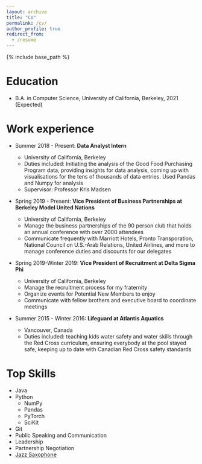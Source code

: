 ```yaml
---
layout: archive
title: "CV"
permalink: /cv/
author_profile: true
redirect_from:
  - /resume
---
```


{% include base_path %}

Education
======
* B.A. in Computer Science, University of California, Berkeley, 2021 (Expected)

Work experience
======
* Summer 2018 - Present: **Data Analyst Intern**
  * University of California, Berkeley
  * Duties included: Initiating the analysis of the Good Food Purchasing Program data, providing insights for data analysis, coming up with visualisations for the tens of thousands of data entries. Used Pandas and Numpy for analysis
  * Supervisor: Professor Kris Madsen
  
* Spring 2019 - Present: **Vice President of Business Partnerships at Berkeley Model United Nations**
  * University of California, Berkeley
  * Manage the business partnerships of the 90 person club that holds an annual conference with over 2000 attendees
  * Communicate frequently with Marriott Hotels, Pronto Transporation, National Council on U.S.-Arab Relations, United Airlines, and more to manage conference duties and discounts for our delegates
  
* Spring 2019-Winter 2019: **Vice President of Recruitment at Delta Sigma Phi**
  * University of California, Berkeley
  * Manage the recruitment process for my fraternity
  * Organize events for Potential New Members to enjoy
  * Communicate with fellow brothers and executive board to coordinate meetings
  
* Summer 2015 - Winter 2016: **Lifeguard at Atlantis Aquatics**
  * Vancouver, Canada
  * Duties included: teaching kids water safety and water skills through the Red Cross curriculum, ensuring everybody at the pool stayed safe, keeping up to date with Canadian Red Cross safety standards

 

Top Skills
======
* Java 
* Python 
  * NumPy 
  * Pandas 
  * PyTorch 
  * SciKit
* Git 
* Public Speaking and Communication
* Leadership 
* Partnership Negotiation
* [Jazz Saxophone](https://www.youtube.com/watch?v=bpe0DsRIAsA)


